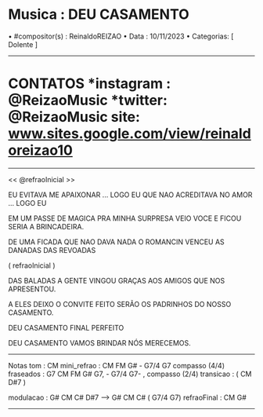 #  Musica : DEU CASAMENTO
• #compositor(s) : ReinaldoREIZAO
• Data :  10/11/2023
• Categorias: [ Dolente ]

---

CONTATOS
*instagram : @ReizaoMusic   *twitter: @ReizaoMusic
site: www.sites.google.com/view/reinaldoreizao10
===
------------------------------------

<< @refraoInicial >>

EU EVITAVA ME APAIXONAR ... LOGO EU
QUE NAO ACREDITAVA NO AMOR ... LOGO EU

EM UM PASSE DE MAGICA
PRA MINHA SURPRESA
VEIO VOCE
E FICOU SERIA A BRINCADEIRA.

DE UMA FICADA QUE NAO DAVA NADA
O ROMANCIN VENCEU AS DANADAS DAS  REVOADAS

( refraoInicial )

DAS BALADAS A GENTE VINGOU
GRAÇAS AOS AMIGOS QUE NOS APRESENTOU.

A ELES DEIXO O CONVITE FEITO
SERÃO OS PADRINHOS DO NOSSO CASAMENTO.

DEU CASAMENTO
FINAL PERFEITO

DEU CASAMENTO
VAMOS BRINDAR NÓS MERECEMOS.

------------------------------------

Notas
tom : CM
mini_refrao : CM FM G# - G7/4 G7  compasso
 (4/4)
fraseados : G7 CM  FM G# G7, - G7/4 G7- , compasso (2/4)
transicao : ( CM D#7 )

modulacao : G# CM C#  D#7 --> G# CM C# ( G7/4 G7)
refraoFinal : CM G#

------------------------------------

